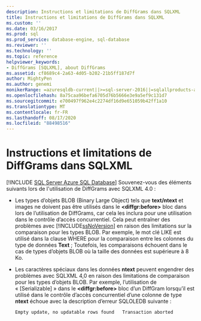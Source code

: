 ```yaml
---
description: Instructions et limitations de DiffGrams dans SQLXML
title: Instructions et limitations de DiffGrams dans SQLXML
ms.custom: ''
ms.date: 03/16/2017
ms.prod: sql
ms.prod_service: database-engine, sql-database
ms.reviewer: ''
ms.technology: ''
ms.topic: reference
helpviewer_keywords:
- DiffGrams [SQLXML], about DiffGrams
ms.assetid: cf8689c4-2a63-4d05-b202-21b5ff187d7f
author: MightyPen
ms.author: genemi
monikerRange: =azuresqldb-current||>=sql-server-2016||=sqlallproducts-allversions||>=sql-server-linux-2017||=azuresqldb-mi-current
ms.openlocfilehash: 8a75caa96befa6705d76b5666e3e9a5ef9c131d7
ms.sourcegitcommit: e700497f962e4c2274df16d9e651059b42ff1a10
ms.translationtype: MT
ms.contentlocale: fr-FR
ms.lasthandoff: 08/17/2020
ms.locfileid: "88498516"
---
```

# <a name="guidelines-and-limitations-of-diffgrams-in-sqlxml"></a>Instructions et limitations de DiffGrams dans SQLXML
[!INCLUDE [SQL Server Azure SQL Database](../../../includes/applies-to-version/sql-asdb.md)]
  Souvenez-vous des éléments suivants lors de l'utilisation de DiffGrams avec SQLXML 4.0 :  
  
-   Les types d’objets BLOB (Binary Large Object) tels que **text/ntext** et images ne doivent pas être utilisés dans le **\<diffgr:before>** bloc dans lors de l’utilisation de DiffGrams, car cela les inclura pour une utilisation dans le contrôle d’accès concurrentiel. Cela peut entraîner des problèmes avec [!INCLUDE[ssNoVersion](../../../includes/ssnoversion-md.md)] en raison des limitations sur la comparaison pour les types BLOB. Par exemple, le mot clé LIKE est utilisé dans la clause WHERE pour la comparaison entre les colonnes du type de données **Text** ; Toutefois, les comparaisons échouent dans le cas de types d’objets BLOB où la taille des données est supérieure à 8 Ko.  
  
-   Les caractères spéciaux dans les données **ntext** peuvent engendrer des problèmes avec SQLXML 4,0 en raison des limitations de comparaison pour les types d’objets BLOB. Par exemple, l’utilisation de « [Serializable] » dans le **\<diffgr:before>** bloc d’un DiffGram lorsqu’il est utilisé dans le contrôle d’accès concurrentiel d’une colonne de type **ntext** échoue avec la description d’erreur SQLOLEDB suivante :  
  
    ```  
    Empty update, no updatable rows found   Transaction aborted  
    ```  
  
  
